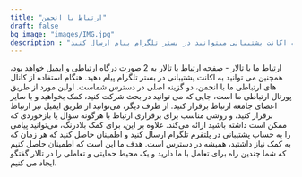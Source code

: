 ```yaml
---
title: "ارتباط با انجمن"
draft: false
bg_image: "images/IMG.jpg"
description : "ارتباط ما انجمن  - صفحه ارتباط با انجمن از ۲ راه درگاه ارتباطی و ایمیلی خواهد بود همچنین به اکانت پشتیبانی میتوانید در بستر تلگرام پیام ارسال کنید"
---
```


ارتباط ما با تالار - صفحه ارتباط با تالار به 2 صورت درگاه ارتباطی و ایمیل خواهد بود، همچنین می توانید به اکانت پشتیبانی در بستر تلگرام پیام دهید. هنگام استفاده از کانال های ارتباطی ما با انجمن، دو گزینه اصلی در دسترس شماست. اولین مورد از طریق پورتال ارتباطی ما است، جایی که می توانید در بحث شرکت کنید، کمک بخواهید و با سایر اعضای جامعه ارتباط برقرار کنید. از طرف دیگر، می‌توانید از طریق ایمیل نیز ارتباط برقرار کنید، و روشی مناسب برای برقراری ارتباط با هرگونه سؤال یا بازخوردی که ممکن است داشته باشید ارائه می‌کند. علاوه بر این، برای کمک بلادرنگ، می‌توانید پیامی را به حساب پشتیبانی در پلتفرم تلگرام ارسال کنید و اطمینان حاصل کنید که هر زمان که به کمک نیاز داشتید، همیشه در دسترس است. هدف ما این است که اطمینان حاصل کنیم که شما چندین راه برای تعامل با ما دارید و یک محیط حمایتی و تعاملی را در تالار گفتگو ایجاد می کنیم.